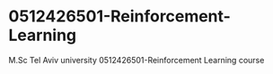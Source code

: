 # 0512426501-Reinforcement-Learning
M.Sc Tel Aviv university 0512426501-Reinforcement Learning course
